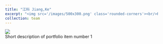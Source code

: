 ```yaml
---
title: "江科 Jiang,Ke"
excerpt: "<img src='/images/500x300.png' class='rounded-corners'><br/>Research assistant"
collection: team
---
```

<img src='/images/500x300.png' class='rounded-corners'>
<br/>Short description of portfolio item number 1<br/>


